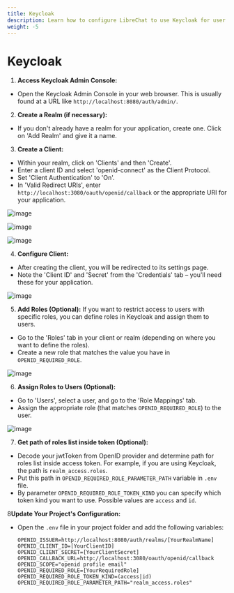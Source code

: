 ```yaml
---
title: Keycloak
description: Learn how to configure LibreChat to use Keycloak for user authentication.
weight: -5
---
```


# Keycloak

1. **Access Keycloak Admin Console:**
- Open the Keycloak Admin Console in your web browser. This is usually 
found at a URL like `http://localhost:8080/auth/admin/`.

2. **Create a Realm (if necessary):**
- If you don't already have a realm for your application, create one. Click on 'Add Realm' and give it a name.

3. **Create a Client:**
- Within your realm, click on 'Clients' and then 'Create'.
- Enter a client ID and select 'openid-connect' as the Client Protocol.
- Set 'Client Authentication' to 'On'.
- In 'Valid Redirect URIs', enter `http://localhost:3080/oauth/openid/callback` or the appropriate URI for 
your application.

![image](https://github.com/danny-avila/LibreChat/assets/6623884/d956de3d-e1f7-4327-818a-f146eb86a949)

![image](https://github.com/danny-avila/LibreChat/assets/6623884/fbefbc05-b4ec-4122-8229-54a0a5876d76)

![image](https://github.com/danny-avila/LibreChat/assets/6623884/f75c7b0f-030e-4182-bf87-ccf3aeae17d4)


4. **Configure Client:**
- After creating the client, you will be redirected to its settings page.
- Note the 'Client ID' and 'Secret' from the 'Credentials' tab – you'll need these for your application.

![image](https://github.com/danny-avila/LibreChat/assets/6623884/b1c1f0b6-641b-4cf7-a7f1-a9a32026d51b)


5. **Add Roles (Optional):**
If you want to restrict access to users with specific roles, you can define roles in Keycloak and assign them to users.
- Go to the 'Roles' tab in your client or realm (depending on where you want to define the roles).
- Create a new role that matches the value you have in `OPENID_REQUIRED_ROLE`.

![image](https://github.com/danny-avila/LibreChat/assets/6623884/67ca635f-5082-4dcc-97ac-019029a81d7c)

6. **Assign Roles to Users (Optional):**
- Go to 'Users', select a user, and go to the 'Role Mappings' tab.
- Assign the appropriate role (that matches `OPENID_REQUIRED_ROLE`) to the user.

![image](https://github.com/danny-avila/LibreChat/assets/6623884/f2ea70ed-e16c-4ec8-b84f-79fbfca627be)

7. **Get path of roles list inside token (Optional):**
- Decode your jwtToken from OpenID provider and determine path for roles list inside access token. For example, if you are 
    using Keycloak, the path is `realm_access.roles`.
- Put this path in `OPENID_REQUIRED_ROLE_PARAMETER_PATH` variable in `.env` file.
- By parameter `OPENID_REQUIRED_ROLE_TOKEN_KIND` you can specify which token kind you want to use. 
 Possible values are `access` and `id`.

8**Update Your Project's Configuration:**
- Open the `.env` file in your project folder and add the following variables:
  ```
  OPENID_ISSUER=http://localhost:8080/auth/realms/[YourRealmName]
  OPENID_CLIENT_ID=[YourClientID]
  OPENID_CLIENT_SECRET=[YourClientSecret]
  OPENID_CALLBACK_URL=http://localhost:3080/oauth/openid/callback
  OPENID_SCOPE="openid profile email"
  OPENID_REQUIRED_ROLE=[YourRequiredRole]
  OPENID_REQUIRED_ROLE_TOKEN_KIND=(access|id)
  OPENID_REQUIRED_ROLE_PARAMETER_PATH="realm_access.roles"
  ```
